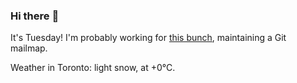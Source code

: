 ### Hi there :wave:

It's Tuesday! I'm probably working for [this bunch](https://github.com/kohofinancial), maintaining a Git mailmap.

Weather in Toronto: light snow, at +0°C.
